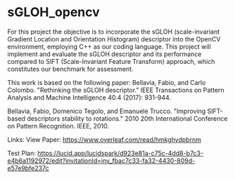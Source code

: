 # sGLOH_opencv

For this project the objective is to incorporate the sGLOH (scale-invariant Gradient Location and Orientation Histogram) descriptor into the OpenCV environment, employing C++ as our coding language. This project will implement and evaluate the sGLOH descriptor and its performance compared to SIFT (Scale-Invariant Feature Transform) approach, which constitutes our benchmark for assessment.

 This work is based on the following paper:
 Bellavia, Fabio, and Carlo Colombo. "Rethinking the sGLOH descriptor." IEEE Transactions on Pattern Analysis and Machine Intelligence 40.4 (2017): 931-944.
 
 Bellavia, Fabio, Domenico Tegolo, and Emanuele Trucco. "Improving SIFT-based descriptors stability to rotations." 2010 20th International Conference on Pattern Recognition. IEEE, 2010.

Links: 
View Paper: https://www.overleaf.com/read/hmkghydpbrnm

Test Plan: https://lucid.app/lucidspark/d923e81a-c75c-4dd8-b7c3-e4b6a1192972/edit?invitationId=inv_fbac7c33-fa32-4430-809d-e57e9bfe237c
